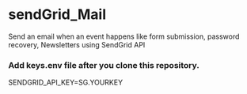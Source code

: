 # sendGrid_Mail
Send an email when an event happens like form submission, password recovery, Newsletters using SendGrid API

### Add keys.env file after you clone this repository. 
SENDGRID_API_KEY=SG.YOURKEY
